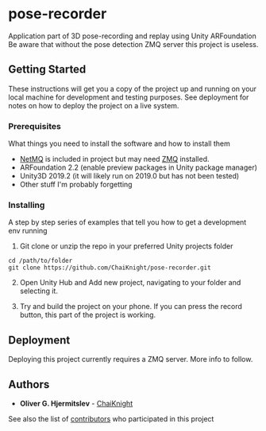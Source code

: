 # pose-recorder
Application part of 3D pose-recording and replay using Unity ARFoundation
Be aware that without the pose detection ZMQ server this project is useless.

## Getting Started

These instructions will get you a copy of the project up and running on your local machine for development and testing purposes. See deployment for notes on how to deploy the project on a live system.

### Prerequisites

What things you need to install the software and how to install them

 * [NetMQ](https://netmq.readthedocs.io/en/latest/#installation) is included in project but may need [ZMQ](https://zeromq.org/download/) installed.
 * ARFoundation 2.2 (enable preview packages in Unity package manager)
 * Unity3D 2019.2 (it will likely run on 2019.0 but has not been tested)
 * Other stuff I'm probably forgetting

### Installing

A step by step series of examples that tell you how to get a development env running

 1. Git clone or unzip the repo in your preferred Unity projects folder

```
cd /path/to/folder
git clone https://github.com/ChaiKnight/pose-recorder.git
```

 2. Open Unity Hub and Add new project, navigating to your folder and selecting it.

 3. Try and build the project on your phone. If you can press the record button, this part of the project is working.

## Deployment

Deploying this project currently requires a ZMQ server. More info to follow. 

## Authors

* **Oliver G. Hjermitslev** - [ChaiKnight](https://github.com/ChaiKnight)

See also the list of [contributors](https://github.com/ChaiKnight/pose-recorder/contributors) who participated in this project


